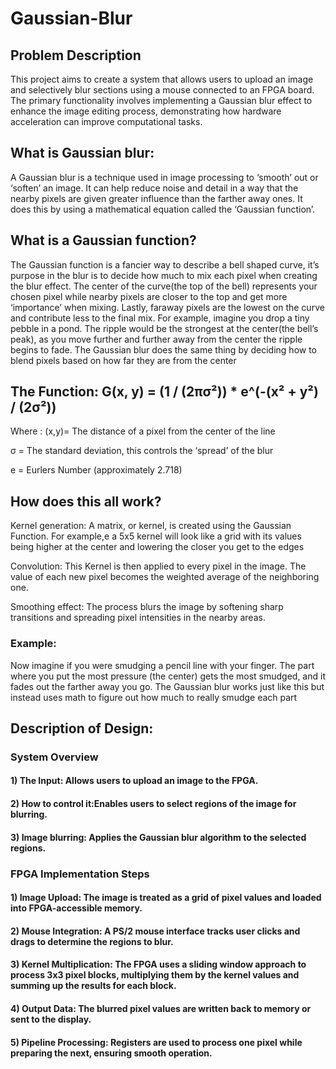 # **Gaussian-Blur**
## Problem Description

This project aims to create a system that allows users to upload an image and selectively blur sections using a mouse connected to an FPGA board. The primary functionality involves implementing a Gaussian blur effect to enhance the image editing process, demonstrating how hardware acceleration can improve computational tasks.

## What is Gaussian blur:

A Gaussian blur is a technique used in image processing to ‘smooth’ out or ‘soften’ an image. It can help reduce noise and detail in a way that the nearby pixels are given greater influence than the farther away ones. It does this by using a mathematical equation called the ‘Gaussian function’.

## What is a Gaussian function?

The Gaussian function is a fancier way to describe a bell shaped curve, it’s purpose in the blur is to decide how much to mix each pixel when creating the blur effect. The center of the curve(the top of the bell) represents your chosen pixel while nearby pixels are closer to the top and get more ‘importance’ when mixing. Lastly, faraway pixels are the lowest on the curve and contribute less to the final mix.
For example, imagine you drop a tiny pebble in a pond. The ripple would be the strongest at the center(the bell’s peak), as you move further and further away from the center the ripple begins to fade. The Gaussian blur does the same thing by deciding how to blend pixels based on how far they are from the center

## The Function: G(x, y) = (1 / (2πσ²)) * e^(-(x² + y²) / (2σ²))


Where :
(x,y)= The distance of a pixel from the center of the line 

σ  = The standard deviation, this controls the ‘spread’ of the blur

e = Eurlers Number (approximately 2.718)

## How does this all work?
Kernel generation: A matrix, or kernel, is created using the Gaussian Function. For example,e a 5x5 kernel will look like a grid with its values being higher at the center and lowering the closer you get to the edges

Convolution: This Kernel is then applied to every pixel in the image. The value of each new pixel becomes the weighted average of the neighboring one.

Smoothing effect: The process blurs the image by softening sharp transitions and spreading pixel intensities in the nearby areas.

### Example:

 Now imagine if you were smudging a pencil line with your finger. The part where you put the most pressure (the center) gets the most smudged, and it fades out the farther away you go. The Gaussian blur works just like this but instead uses math to figure out how much to really smudge each part

 ## Description of Design:

### System Overview
#### 1) The Input: Allows users to upload an image to the FPGA.
#### 2) How to control it:Enables users to select regions of the image for blurring.
#### 3) Image blurring: Applies the Gaussian blur algorithm to the selected regions.

### FPGA Implementation Steps

#### 1) Image Upload: The image is treated as a grid of pixel values and loaded into FPGA-accessible memory.

#### 2) Mouse Integration: A PS/2 mouse interface tracks user clicks and drags to determine the regions to blur.

#### 3) Kernel Multiplication: The FPGA uses a sliding window approach to process 3x3 pixel blocks, multiplying them by the kernel values and summing up the results for each block.

#### 4) Output Data: The blurred pixel values are written back to memory or sent to the display.

#### 5) Pipeline Processing: Registers are used to process one pixel while preparing the next, ensuring smooth operation.

 


